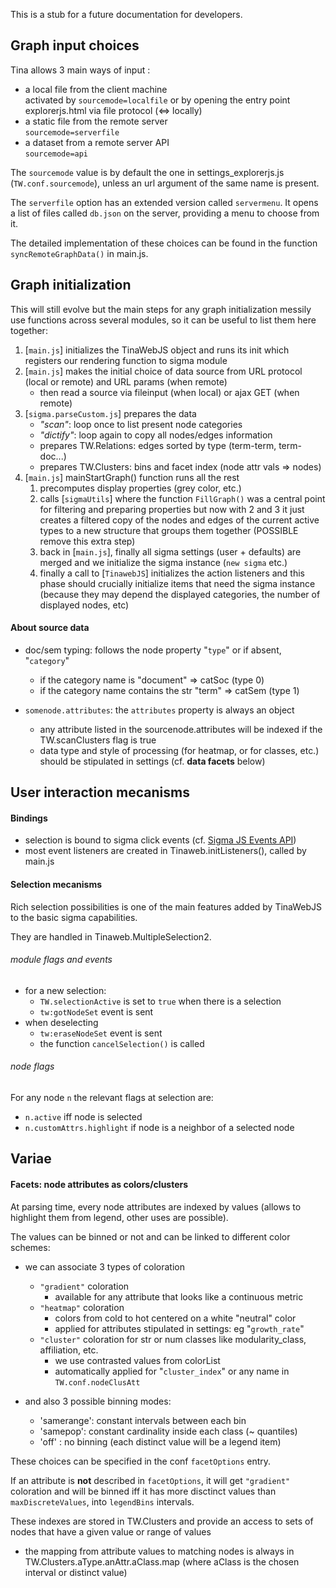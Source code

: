 This is a stub for a future documentation for developers.


## Graph input choices

Tina allows 3 main ways of input :
  - a local file from the client machine  
      activated by `sourcemode=localfile` or by opening the entry point explorerjs.html via file protocol (<=> locally)  
  - a static file from the remote server  
    `sourcemode=serverfile`
  - a dataset from a remote server API  
    `sourcemode=api`

The `sourcemode` value is by default the one in settings_explorerjs.js (`TW.conf.sourcemode`), unless an url argument of the same name is present.

The `serverfile` option has an extended version called `servermenu`. It opens a list of files called `db.json` on the server, providing a menu to choose from it.

The detailed implementation of these choices can be found in the function `syncRemoteGraphData()` in main.js.

## Graph initialization

This will still evolve but the main steps for any graph initialization messily use functions across several modules, so it can be useful to list them here together:

 1. [`main.js`] initializes the TinaWebJS object and runs its init which registers our rendering function to sigma module
 2. [`main.js`] makes the initial choice of data source from URL protocol (local or remote) and URL params (when remote)
     - then read a source via fileinput (when local) or ajax GET (when remote)
 3. [`sigma.parseCustom.js`] prepares the data
     - *"scan"*: loop once to list present node categories
     - *"dictify"*: loop again to copy all nodes/edges information
     - prepares TW.Relations: edges sorted by type (term-term, term-doc...)
     - prepares TW.Clusters: bins and facet index (node attr vals => nodes)
 4. [`main.js`] mainStartGraph() function runs all the rest
    1. precomputes display properties (grey color, etc.)
    2. calls [`sigmaUtils`] where the function `FillGraph()` was a central point for filtering and preparing properties but now with 2 and 3 it just creates a filtered copy of the nodes and edges of the current active types to a new structure that groups them together (POSSIBLE remove this extra step)
    3. back in [`main.js`], finally all sigma settings (user + defaults) are merged and we initialize the sigma instance (`new sigma` etc.)
    4. finally a call to [`TinawebJS`] initializes the action listeners and this phase should crucially initialize items that need the sigma instance (because they may depend the displayed categories, the number of displayed nodes, etc)


#### About source data
 - doc/sem typing: follows the node property "`type`" or if absent, "`category`"
   - if the category name is "document"  => catSoc (type 0)
   - if the category name contains the str "term"  => catSem (type 1)

 - `somenode.attributes`: the `attributes` property is always an object
   - any attribute listed in the sourcenode.attributes will be indexed if the TW.scanClusters flag is true
   - data type and style of processing (for heatmap, or for classes, etc.) should be stipulated in settings (cf. **data facets** below)


## User interaction mecanisms

#### Bindings
  - selection is bound to sigma click events (cf. [Sigma JS Events API](https://github.com/jacomyal/sigma.js/wiki/Events-API))
  - most event listeners are created in Tinaweb.initListeners(), called by main.js


#### Selection mecanisms
Rich selection possibilities is one of the main features added by TinaWebJS to the basic sigma capabilities.

They are handled in Tinaweb.MultipleSelection2.

###### module flags and events
  - for a new selection:
    - `TW.selectionActive` is set to `true` when there is a selection
    - `tw:gotNodeSet` event is sent
  - when deselecting
    - `tw:eraseNodeSet` event is sent
    - the function `cancelSelection()` is called

###### node flags
For any node `n` the relevant flags at selection are:
  - `n.active` iff node is selected
  - `n.customAttrs.highlight` if  node is a neighbor of a selected node


## Variae

#### Facets: node attributes as colors/clusters

At parsing time, every node attributes are indexed by values (allows to highlight them from legend, other uses are possible).

The values can be binned or not and can be linked to different color schemes:
 - we can associate 3 types of coloration
   - `"gradient"` coloration
     - available for any attribute that looks like a continuous metric
   - `"heatmap"` coloration
     - colors from cold to hot centered on a white "neutral" color
     - applied for attributes stipulated in settings: eg "`growth_rate`"
   - `"cluster"` coloration for str or num classes like modularity_class, affiliation, etc.
     - we use contrasted values from colorList
     - automatically applied for "`cluster_index`" or any name in `TW.conf.nodeClusAtt`

 - and also 3 possible binning modes:
   - 'samerange':  constant intervals between each bin
   - 'samepop':    constant cardinality inside each class (~ quantiles)
   - 'off'  :       no binning (each distinct value will be a legend item)

These choices can be specified in the conf `facetOptions` entry.

If an attribute is **not** described in `facetOptions`, it will get `"gradient"` coloration and will be binned iff it has more disctinct values than `maxDiscreteValues`, into `legendBins` intervals.

These indexes are stored in TW.Clusters and provide an access to sets of nodes that have a given value or range of values
  - the mapping from attribute values to matching nodes is always in TW.Clusters.aType.anAttr.aClass.map
    (where aClass is the chosen interval or distinct value)
